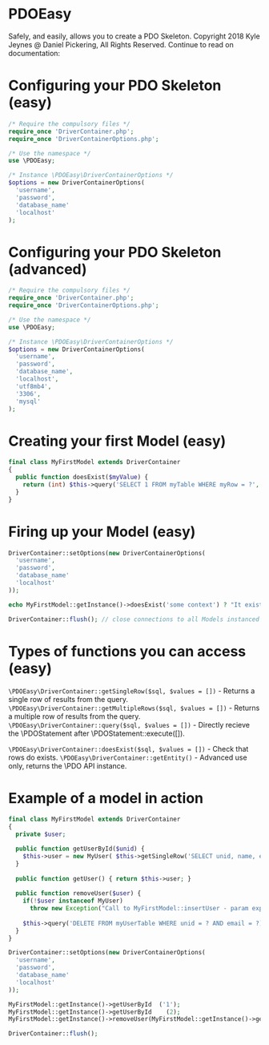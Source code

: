 # PDOEasy
Safely, and easily, allows you to create a PDO Skeleton.
Copyright 2018 Kyle Jeynes @ Daniel Pickering, All Rights Reserved.
Continue to read on documentation:

# Configuring your PDO Skeleton (easy)
```php
/* Require the compulsory files */
require_once 'DriverContainer.php';
require_once 'DriverContainerOptions.php';

/* Use the namespace */
use \PDOEasy;

/* Instance \PDOEasy\DriverContainerOptions */
$options = new DriverContainerOptions(
  'username',
  'password',
  'database_name'
  'localhost'
);
```

# Configuring your PDO Skeleton (advanced)
```php
/* Require the compulsory files */
require_once 'DriverContainer.php';
require_once 'DriverContainerOptions.php';

/* Use the namespace */
use \PDOEasy;

/* Instance \PDOEasy\DriverContainerOptions */
$options = new DriverContainerOptions(
  'username',
  'password',
  'database_name',
  'localhost',
  'utf8mb4',
  '3306',
  'mysql'
);
```

# Creating your first Model (easy)
```php
final class MyFirstModel extends DriverContainer
{
  public function doesExist($myValue) {
    return (int) $this->query('SELECT 1 FROM myTable WHERE myRow = ?', [$myValue])->fetchColumn();
  }
}
```

# Firing up your Model (easy)
```php
DriverContainer::setOptions(new DriverContainerOptions(
  'username',
  'password',
  'database_name'
  'localhost'
));

echo MyFirstModel::getInstance()->doesExist('some context') ? "It exists" : "It doesn't exist";

DriverContainer::flush(); // close connections to all Models instanced through getInstance()
```

# Types of functions you can access (easy)
`\PDOEasy\DriverContainer::getSingleRow($sql, $values = [])` - Returns a single row of results from the query.
`\PDOEasy\DriverContainer::getMultipleRows($sql, $values = [])` - Returns a multiple row of results from the query.
`\PDOEasy\DriverContainer::query($sql, $values = [])` - Directly recieve the \PDOStatement after \PDOStatement::execute([]).

`\PDOEasy\DriverContainer::doesExist($sql, $values = [])` - Check that rows do exists.
`\PDOEasy\DriverContainer::getEntity()` - Advanced use only, returns the \PDO API instance.

# Example of a model in action

```php
final class MyFirstModel extends DriverContainer
{
  private $user;

  public function getUserById($unid) {
    $this->user = new MyUser( $this->getSingleRow('SELECT unid, name, email FROM myUserTable WHERE unid = ?', [(int) $unid]) );
  }
  
  public function getUser() { return $this->user; }
  
  public function removeUser($user) {
    if(!$user instanceof MyUser)
      throw new Exception("Call to MyFirstModel::insertUser - param expected to be of type MyUser");
      
    $this->query('DELETE FROM myUserTable WHERE unid = ? AND email = ?)', [(int) $user->getUniqueNumberId(), $user->getEmail()]);
  }
}

DriverContainer::setOptions(new DriverContainerOptions(
  'username',
  'password',
  'database_name'
  'localhost'
));

MyFirstModel::getInstance()->getUserById  ('1');
MyFirstModel::getInstance()->getUserById    (2);
MyFirstModel::getInstance()->removeUser(MyFirstModel::getInstance()->getUser());

DriverContainer::flush();
```
